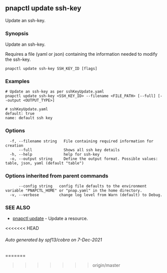 ## pnapctl update ssh-key

Update an ssh-key.

### Synopsis

Update an ssh-key.

Requires a file (yaml or json) containing the information needed to modify the ssh-key.

```
pnapctl update ssh-key SSH_KEY_ID [flags]
```

### Examples

```
# Update an ssh-key as per sshKeyUpdate.yaml
pnapctl update ssh-key <SSH_KEY_ID> --filename <FILE_PATH> [--full] [--output <OUTPUT_TYPE>]

# sshKeyUpdate.yaml
default: true
name: default ssh key
```

### Options

```
  -f, --filename string   File containing required information for creation
      --full              Shows all ssh key details
  -h, --help              help for ssh-key
  -o, --output string     Define the output format. Possible values: table, json, yaml (default "table")
```

### Options inherited from parent commands

```
      --config string   config file defaults to the environment variable "PNAPCTL_HOME" or "pnap.yaml" in the home directory.
  -v, --verbose         change log level from Warn (default) to Debug.
```

### SEE ALSO

* [pnapctl update](pnapctl_update.md)	 - Update a resource.

<<<<<<< HEAD
###### Auto generated by spf13/cobra on 7-Dec-2021
=======
>>>>>>> origin/master
